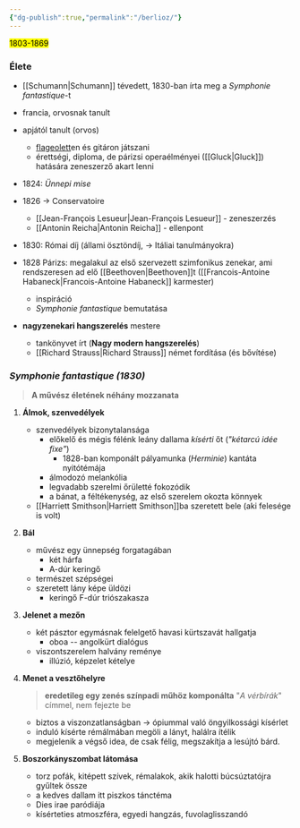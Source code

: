 ```yaml
---
{"dg-publish":true,"permalink":"/berlioz/"}
---
```


<mark>1803-1869</mark>

### Élete

- [[Schumann\|Schumann]] tévedett, 1830-ban írta meg a *Symphonie fantastique*-t
- francia, orvosnak tanult
- apjától tanult (orvos)
	- [flageolett](https://en.wiktionary.org/wiki/Flageolett)en és gitáron játszani
	- érettségi, diploma, de párizsi operaélményei ([[Gluck\|Gluck]]) hatására zeneszerző akart lenni
- 1824: *Ünnepi mise*
- 1826 -> Conservatoire
	- [[Jean-François Lesueur\|Jean-François Lesueur]] - zeneszerzés
	- [[Antonin Reicha\|Antonin Reicha]] - ellenpont
- 1830: Római díj (állami ösztöndíj, -> Itáliai tanulmányokra)
- 1828 Párizs: megalakul az első szervezett szimfonikus zenekar, ami rendszeresen ad elő [[Beethoven\|Beethoven]]t ([[Francois-Antoine Habaneck\|Francois-Antoine Habaneck]] karmester)
	- inspiráció
	- *Symphonie fantastique* bemutatása

- **nagyzenekari hangszerelés** mestere
	- tankönyvet írt (**Nagy modern hangszerelés**)
	- [[Richard Strauss\|Richard Strauss]] német fordítása (és bővítése)

### *Symphonie fantastique* *(1830)*

> **A művész életének néhány mozzanata**

1. **Álmok, szenvedélyek**
	- szenvedélyek bizonytalansága
		- előkelő és mégis félénk leány dallama *kísérti* őt (*"kétarcú idée fixe"*)
			- 1828-ban komponált pályamunka (*Herminie*) kantáta nyitótémája
		- álmodozó melankólia
		- legvadabb szerelmi őrületté fokozódik
		- a bánat, a féltékenység, az első szerelem okozta könnyek
	- [[Harriett Smithson\|Harriett Smithson]]ba szeretett bele (aki felesége is volt)
2. **Bál**
	- művész egy ünnepség forgatagában
		- két hárfa
		- A-dúr keringő
	- természet szépségei
	- szeretett lány képe üldözi
		- keringő F-dúr triószakasza
3. **Jelenet a mezőn**
	- két pásztor egymásnak felelgető havasi kürtszavát hallgatja
		- oboa -- angolkürt dialógus
	- viszontszerelem halvány reménye
		- illúzió, képzelet kételye
4. **Menet a vesztőhelyre**
	> **eredetileg egy zenés színpadi műhöz komponálta** "*A vérbírák*" címmel, nem fejezte be
	
	- biztos a viszonzatlanságban -> ópiummal való öngyilkossági kísérlet
	- induló kísérte rémálmában megöli a lányt, halálra ítélik
	- megjelenik a végső idea, de csak félig, megszakítja a lesújtó bárd.
5. **Boszorkányszombat látomása**
	- torz pofák, kitépett szívek, rémalakok, akik halotti búcsúztatójra gyűltek össze
	- a kedves dallam itt piszkos tánctéma
	- Dies irae paródiája
	- kísérteties atmoszféra, egyedi hangzás, fuvolaglisszandó
